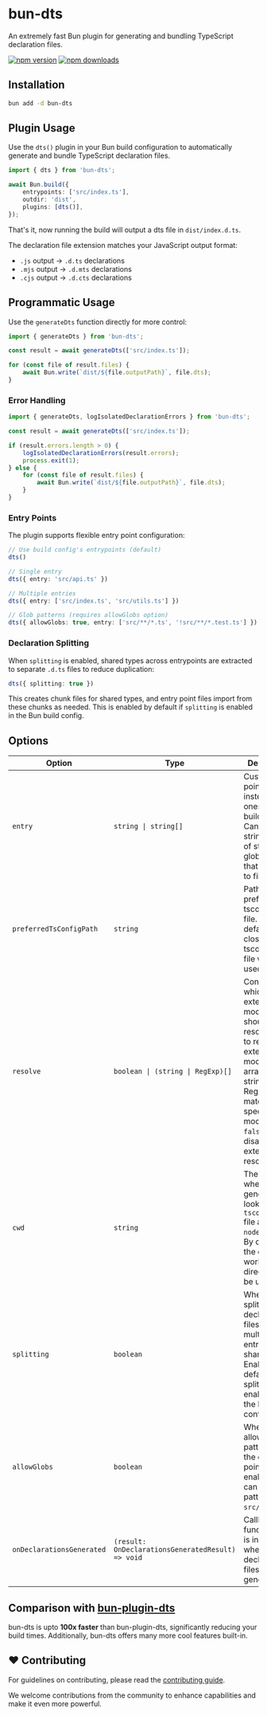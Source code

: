 # bun-dts

An extremely fast Bun plugin for generating and bundling TypeScript declaration files.

[![npm version](https://img.shields.io/npm/v/bun-dts.svg?style=flat-square)](https://www.npmjs.com/package/bun-dts)
[![npm downloads](https://img.shields.io/npm/dm/bun-dts.svg?style=flat-square)](https://www.npmjs.com/package/bun-dts)

## Installation

```bash
bun add -d bun-dts
```

## Plugin Usage

Use the `dts()` plugin in your Bun build configuration to automatically generate and bundle TypeScript declaration files.

```ts
import { dts } from 'bun-dts';

await Bun.build({
	entrypoints: ['src/index.ts'],
	outdir: 'dist',
	plugins: [dts()],
});
```

That's it, now running the build will output a dts file in `dist/index.d.ts`.

The declaration file extension matches your JavaScript output format:

- `.js` output → `.d.ts` declarations
- `.mjs` output → `.d.mts` declarations
- `.cjs` output → `.d.cts` declarations

## Programmatic Usage

Use the `generateDts` function directly for more control:

```ts
import { generateDts } from 'bun-dts';

const result = await generateDts(['src/index.ts']);

for (const file of result.files) {
	await Bun.write(`dist/${file.outputPath}`, file.dts);
}
```

### Error Handling

```ts
import { generateDts, logIsolatedDeclarationErrors } from 'bun-dts';

const result = await generateDts(['src/index.ts']);

if (result.errors.length > 0) {
	logIsolatedDeclarationErrors(result.errors);
	process.exit(1);
} else {
	for (const file of result.files) {
		await Bun.write(`dist/${file.outputPath}`, file.dts);
	}
}
```

### Entry Points

The plugin supports flexible entry point configuration:

```ts
// Use build config's entrypoints (default)
dts()

// Single entry
dts({ entry: 'src/api.ts' })

// Multiple entries
dts({ entry: ['src/index.ts', 'src/utils.ts'] })

// Glob patterns (requires allowGlobs option)
dts({ allowGlobs: true, entry: ['src/**/*.ts', '!src/**/*.test.ts'] })
```

### Declaration Splitting

When `splitting` is enabled, shared types across entrypoints are extracted to separate `.d.ts` files to reduce duplication:

```ts
dts({ splitting: true })
```

This creates chunk files for shared types, and entry point files import from these chunks as needed. This is enabled by default if `splitting` is enabled in the Bun build config.

## Options

| Option                  | Type                              | Description                                                                                                                                                                                     |
| ----------------------- | --------------------------------- | ----------------------------------------------------------------------------------------------------------------------------------------------------------------------------------------------- |
| `entry`                 | `string \| string[]`              | Custom entry points to use instead of the ones from the build config. Can be a string, array of strings, or glob patterns that resolve to files.                                               |
| `preferredTsConfigPath` | `string`                          | Path to the preferred tsconfig.json file. By default, the closest tsconfig.json file will be used.                                                                                              |
| `resolve`               | `boolean \| (string \| RegExp)[]` | Controls which external modules should be resolved. `true` to resolve all external modules, an array of strings or RegExp to match specific modules, or `false` to disable external resolution. |
| `cwd`                   | `string`                          | The directory where the generator will look for the `tsconfig.json` file and `node_modules`. By default, the current working directory will be used.                                            |
| `splitting`             | `boolean`                         | Whether to split declaration files when multiple entrypoints share types. Enabled by default if splitting is enabled in the Bun build config.                                                   |
| `allowGlobs`            | `boolean`                         | Whether to allow glob patterns in the entry points. When enabled, you can use patterns like `src/**/*.ts`.                                                                                     |
| `onDeclarationsGenerated` | `(result: OnDeclarationsGeneratedResult) => void` | Callback function that is invoked when declaration files are generated.                                                                                                     |

## Comparison with [bun-plugin-dts](https://github.com/wobsoriano/bun-plugin-dts)

bun-dts is upto **100x faster** than bun-plugin-dts, significantly reducing your build times. Additionally, bun-dts offers many more cool features built-in.

## ❤️ Contributing

For guidelines on contributing, please read the [contributing guide](../../CONTRIBUTING.md).

We welcome contributions from the community to enhance capabilities and make it even more powerful.
